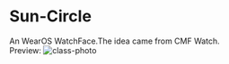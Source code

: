 # Sun-Circle
An WearOS WatchFace.The idea came from CMF Watch.\
Preview:
![class-photo](https://github.com/dudu-Dev0/Sun-Circle/blob/main/app/src/main/res/drawable/ic_launcher.png)
